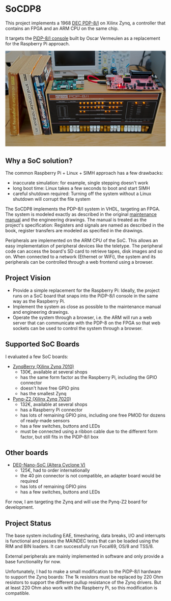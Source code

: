 # SoCDP8

This project implements a 1968 [DEC PDP-8/I](https://en.wikipedia.org/wiki/PDP-8) on Xilinx Zynq, a controller that contains an FPGA and an ARM CPU on the same chip.

It targets the [PiDP-8/I console](https://obsolescence.wixsite.com/obsolescence/pidp-8) built by Oscar Vermeulen as a replacement for the Raspberry Pi approach.

![GitHub Logo](/pictures/socdp-8.jpg)

## Why a SoC solution?
The common Raspberry Pi + Linux + SIMH approach has a few drawbacks:
* inaccurate simulation: for example, single stepping doesn't work
* long boot time: Linux takes a few seconds to boot and start SIMH
* careful shutdown required: Turning off the system without a Linux shutdown will corrupt the file system

The SoCDP8 implements the PDP-8/I system in VHDL, targeting an FPGA. The system is modeled exactly as described in the original [maintenance manual](/docs/PDP8I_maintenance_manual_vol1.pdf) and the engineering drawings. The manual is treated as the project's specification: Registers and signals are named as described in the book, register transfers are modeled as specified in the drawings.

Peripherals are implemented on the ARM CPU of the SoC. This allows an easy implementation of peripheral devices like the teletype. The peripheral code can access the board's SD card to retrieve tapes, disk images and so on. When connected to a network (Ethernet or WiFi), the system and its peripherals can be controlled through a web frontend using a browser.

## Project Vision
* Provide a simple replacement for the Raspberry Pi: Ideally, the project runs on a SoC board that snaps into the PiDP-8/I console in the same way as the Raspberry Pi.
* Implement the system as close as possible to the maintenance manual and engineering drawings.
* Operate the system through a browser, i.e. the ARM will run a web server that can communicate with the PDP-8 on the FPGA so that web sockets can be used to control the system through a browser.

## Supported SoC Boards
I evaluated a few SoC boards:
* [ZynqBerry (Xilinx Zynq 7010)](https://shop.trenz-electronic.de/en/TE0726-03M-ZynqBerry-Zynq-7010-in-Raspberry-Pi-form-factor)
  * 130€, available at several shops
  * has the same form factor as the Raspberry Pi, including the GPIO connector
  * doesn't have free GPIO pins
  * has the smallest Zynq
* [Pynq-Z2 (Xilinx Zynq 7020)](http://www.tul.com.tw/ProductsPYNQ-Z2.html)
  * 132€, available at several shops
  * has a Raspberry Pi connector
  * has lots of remaining GPIO pins, including one free PMOD for dozens of ready-made sensors
  * has a few switches, buttons and LEDs
  * must be connected using a ribbon cable due to the different form factor, but still fits in the PiDP-8/I box

## Other boards
* [DE0-Nano-SoC (Altera Cyclone V)](https://www.terasic.com.tw/cgi-bin/page/archive.pl?Language=English&CategoryNo=163&No=941&PartNo=1)
  * 125€, had to order internationally
  * the 40 pin connector is not compatible, an adapter board would be required
  * has lots of remaining GPIO pins
  * has a few switches, buttons and LEDs

For now, I am targeting the Zynq and will use the Pynq-Z2 board for development.

## Project Status
The base system including EAE, timesharing, data breaks, I/O and interrupts is functional and passes the MAINDEC tests that can be loaded using the RIM and BIN loaders. It can successfully run Focal69, OS/8 and TSS/8.

External peripherals are mainly implemented in software and only provide a base functionality for now.

Unfortunately, I had to make a small modification to the PiDP-8/I hardware to support the Zynq boards: The 1k resistors must be replaced by 220 Ohm resistors to support the different pullup resistance of the Zynq drivers. But at least 220 Ohm also work with the Raspberry Pi, so this modification is compatible.
